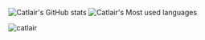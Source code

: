 ![Catlair's GitHub stats](https://github-readme-stats.vercel.app/api?username=catlair&theme=vue&show_icons=true)
![Catlair's Most used languages](https://github-readme-stats.vercel.app/api/top-langs/?username=catlair&layout=compact&hide_border=true&langs_count=10)

![catlair](https://stats.justsong.cn/api/bilibili/?id=357123798)
